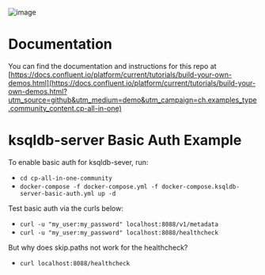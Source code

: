 ![image](../images/confluent-logo-300-2.png)
  
# Documentation

You can find the documentation and instructions for this repo at [https://docs.confluent.io/platform/current/tutorials/build-your-own-demos.html](https://docs.confluent.io/platform/current/tutorials/build-your-own-demos.html?utm_source=github&utm_medium=demo&utm_campaign=ch.examples_type.community_content.cp-all-in-one)


# ksqldb-server Basic Auth Example

To enable basic auth for ksqldb-sever, run:

- `cd cp-all-in-one-community`
- `docker-compose -f docker-compose.yml -f docker-compose.ksqldb-server-basic-auth.yml up -d`

Test basic auth via the curls below:

- `curl -u "my_user:my_password" localhost:8088/v1/metadata`
- `curl -u "my_user:my_password" localhost:8088/healthcheck`

But why does skip.paths not work for the healthcheck?

- `curl localhost:8088/healthcheck`